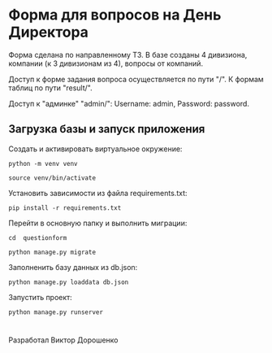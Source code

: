 # Форма для вопросов на День Директора

Форма сделана по направленному ТЗ.
В базе созданы 4 дивизиона, компании (к 3 дивизионам из 4), вопросы от компаний.

Доступ к форме задания вопроса осуществляется по пути "/".
К формам таблиц по пути "result/".

Доступ к "админке" "admin/": Username: admin, Password: password.

## Загрузка базы и запуск приложения

Cоздать и активировать виртуальное окружение:

```
python -m venv venv

source venv/bin/activate
```

Установить зависимости из файла requirements.txt:

```
pip install -r requirements.txt
```

Перейти в основную папку и выполнить миграции:

```
cd  questionform

python manage.py migrate
```

Заполненить базу данных из db.json:

```
python manage.py loaddata db.json
```

Запустить проект:

```
python manage.py runserver
```

#
Разработал Виктор Дорошенко
